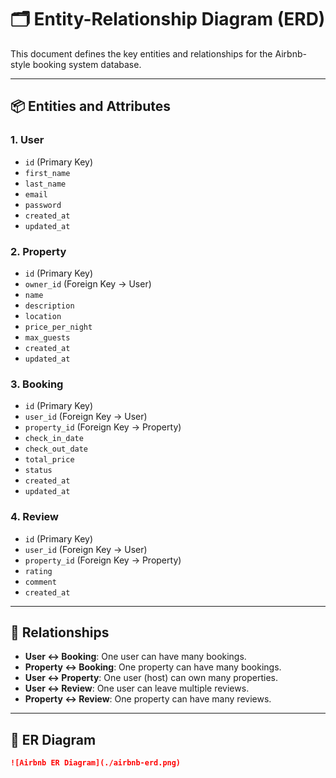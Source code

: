 # 🗂️ Entity-Relationship Diagram (ERD)

This document defines the key entities and relationships for the Airbnb-style booking system database.

---

## 📦 Entities and Attributes

### 1. **User**
- `id` (Primary Key)
- `first_name`
- `last_name`
- `email`
- `password`
- `created_at`
- `updated_at`

### 2. **Property**
- `id` (Primary Key)
- `owner_id` (Foreign Key → User)
- `name`
- `description`
- `location`
- `price_per_night`
- `max_guests`
- `created_at`
- `updated_at`

### 3. **Booking**
- `id` (Primary Key)
- `user_id` (Foreign Key → User)
- `property_id` (Foreign Key → Property)
- `check_in_date`
- `check_out_date`
- `total_price`
- `status`
- `created_at`
- `updated_at`

### 4. **Review**
- `id` (Primary Key)
- `user_id` (Foreign Key → User)
- `property_id` (Foreign Key → Property)
- `rating`
- `comment`
- `created_at`

---

## 🔗 Relationships

- **User ↔ Booking**: One user can have many bookings.
- **Property ↔ Booking**: One property can have many bookings.
- **User ↔ Property**: One user (host) can own many properties.
- **User ↔ Review**: One user can leave multiple reviews.
- **Property ↔ Review**: One property can have many reviews.

---

## 🧰 ER Diagram





```markdown
![Airbnb ER Diagram](./airbnb-erd.png)
